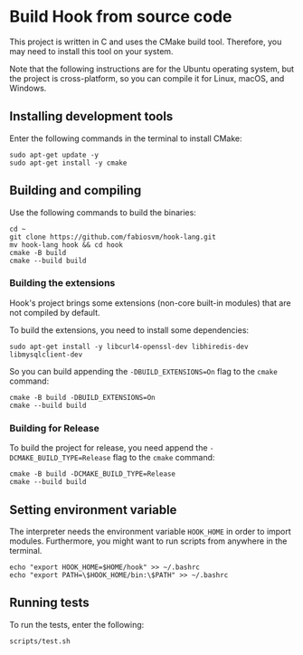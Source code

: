 
# Build Hook from source code

This project is written in C and uses the CMake build tool. Therefore, you may need to install 
this tool on your system.

Note that the following instructions are for the Ubuntu operating system, but the project is cross-platform, 
so you can compile it for Linux, macOS, and Windows.

## Installing development tools

Enter the following commands in the terminal to install CMake:

```
sudo apt-get update -y
sudo apt-get install -y cmake
```

## Building and compiling

Use the following commands to build the binaries:

```
cd ~
git clone https://github.com/fabiosvm/hook-lang.git
mv hook-lang hook && cd hook
cmake -B build
cmake --build build
```

### Building the extensions

Hook's project brings some extensions (non-core built-in modules) that are not compiled by default.

To build the extensions, you need to install some dependencies:

```
sudo apt-get install -y libcurl4-openssl-dev libhiredis-dev libmysqlclient-dev
```

So you can build appending the `-DBUILD_EXTENSIONS=On` flag to the `cmake` command:

```
cmake -B build -DBUILD_EXTENSIONS=On
cmake --build build
```

### Building for Release

To build the project for release, you need append the `-DCMAKE_BUILD_TYPE=Release` flag to the `cmake` command:

```
cmake -B build -DCMAKE_BUILD_TYPE=Release
cmake --build build
```

## Setting environment variable 

The interpreter needs the environment variable `HOOK_HOME` in order to import modules.
Furthermore, you might want to run scripts from anywhere in the terminal.

```
echo "export HOOK_HOME=$HOME/hook" >> ~/.bashrc
echo "export PATH=\$HOOK_HOME/bin:\$PATH" >> ~/.bashrc
```

## Running tests

To run the tests, enter the following:

```
scripts/test.sh
```
